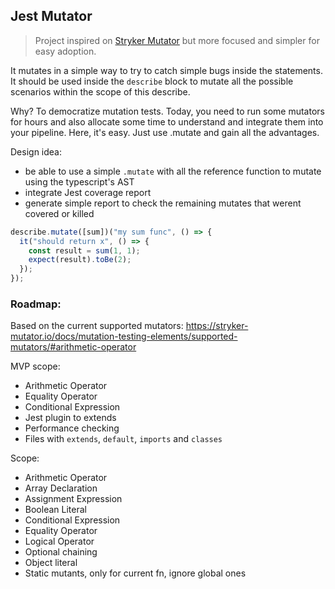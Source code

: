 ## Jest Mutator

> Project inspired on [Stryker Mutator](https://stryker-mutator.io/) but more focused and simpler for easy adoption.

It mutates in a simple way to try to catch simple bugs inside the statements. It should be used inside the `describe` block to mutate all the possible scenarios within the scope of this describe.

Why? To democratize mutation tests. Today, you need to run some mutators for hours and also allocate some time to understand and integrate them into your pipeline. Here, it's easy. Just use .mutate and gain all the advantages.

Design idea:

- be able to use a simple `.mutate` with all the reference function to mutate using the typescript's AST
- integrate Jest coverage report
- generate simple report to check the remaining mutates that werent covered or killed

```ts
describe.mutate([sum])("my sum func", () => {
  it("should return x", () => {
    const result = sum(1, 1);
    expect(result).toBe(2);
  });
});
```

### Roadmap:

Based on the current supported mutators: https://stryker-mutator.io/docs/mutation-testing-elements/supported-mutators/#arithmetic-operator

MVP scope:
- Arithmetic Operator
- Equality Operator
- Conditional Expression
- Jest plugin to extends
- Performance checking
- Files with `extends`, `default`, `imports` and `classes`

Scope:
- Arithmetic Operator
- Array Declaration
- Assignment Expression
- Boolean Literal
- Conditional Expression
- Equality Operator
- Logical Operator
- Optional chaining
- Object literal
- Static mutants, only for current fn, ignore global ones
